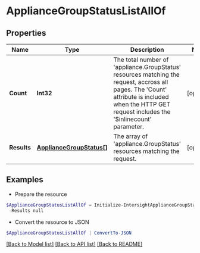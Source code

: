 # ApplianceGroupStatusListAllOf
## Properties

Name | Type | Description | Notes
------------ | ------------- | ------------- | -------------
**Count** | **Int32** | The total number of &#39;appliance.GroupStatus&#39; resources matching the request, accross all pages. The &#39;Count&#39; attribute is included when the HTTP GET request includes the &#39;$inlinecount&#39; parameter. | [optional] 
**Results** | [**ApplianceGroupStatus[]**](ApplianceGroupStatus.md) | The array of &#39;appliance.GroupStatus&#39; resources matching the request. | [optional] 

## Examples

- Prepare the resource
```powershell
$ApplianceGroupStatusListAllOf = Initialize-IntersightApplianceGroupStatusListAllOf  -Count null `
 -Results null
```

- Convert the resource to JSON
```powershell
$ApplianceGroupStatusListAllOf | ConvertTo-JSON
```

[[Back to Model list]](../README.md#documentation-for-models) [[Back to API list]](../README.md#documentation-for-api-endpoints) [[Back to README]](../README.md)


